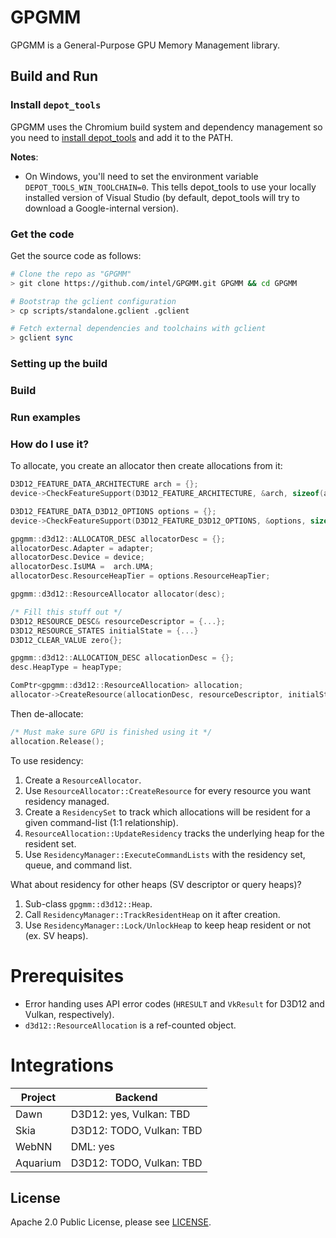 # GPGMM

GPGMM is a General-Purpose GPU Memory Management library.

## Build and Run

### Install `depot_tools`

GPGMM uses the Chromium build system and dependency management so you need to [install depot_tools] and add it to the PATH.

[install depot_tools]: http://commondatastorage.googleapis.com/chrome-infra-docs/flat/depot_tools/docs/html/depot_tools_tutorial.html#_setting_up

**Notes**:
 * On Windows, you'll need to set the environment variable `DEPOT_TOOLS_WIN_TOOLCHAIN=0`. This tells depot_tools to use your locally installed version of Visual Studio (by default, depot_tools will try to download a Google-internal version).

### Get the code

Get the source code as follows:

```sh
# Clone the repo as "GPGMM"
> git clone https://github.com/intel/GPGMM.git GPGMM && cd GPGMM

# Bootstrap the gclient configuration
> cp scripts/standalone.gclient .gclient

# Fetch external dependencies and toolchains with gclient
> gclient sync
```

### Setting up the build

### Build

### Run examples

### How do I use it?

To allocate, you create an allocator then create allocations from it:
```cpp
D3D12_FEATURE_DATA_ARCHITECTURE arch = {};
device->CheckFeatureSupport(D3D12_FEATURE_ARCHITECTURE, &arch, sizeof(arch)

D3D12_FEATURE_DATA_D3D12_OPTIONS options = {};
device->CheckFeatureSupport(D3D12_FEATURE_D3D12_OPTIONS, &options, sizeof(options)));

gpgmm::d3d12::ALLOCATOR_DESC allocatorDesc = {};
allocatorDesc.Adapter = adapter;
allocatorDesc.Device = device;
allocatorDesc.IsUMA =  arch.UMA;
allocatorDesc.ResourceHeapTier = options.ResourceHeapTier;

gpgmm::d3d12::ResourceAllocator allocator(desc);
```

```cpp
/* Fill this stuff out */
D3D12_RESOURCE_DESC& resourceDescriptor = {...};
D3D12_RESOURCE_STATES initialState = {...}
D3D12_CLEAR_VALUE zero{};

gpgmm::d3d12::ALLOCATION_DESC allocationDesc = {};
desc.HeapType = heapType;

ComPtr<gpgmm::d3d12::ResourceAllocation> allocation;
allocator->CreateResource(allocationDesc, resourceDescriptor, initialState, &zero, &allocation);
```

Then de-allocate:
```cpp
/* Must make sure GPU is finished using it */
allocation.Release();
```

To use residency:
1. Create a `ResourceAllocator`.
2. Use `ResourceAllocator::CreateResource` for every resource you want residency managed.
3. Create a `ResidencySet` to track which allocations will be resident for a given command-list (1:1 relationship).
4. `ResourceAllocation::UpdateResidency` tracks the underlying heap for the resident set.
5. Use `ResidencyManager::ExecuteCommandLists` with the residency set, queue, and command list.

What about residency for other heaps (SV descriptor or query heaps)?
1. Sub-class `gpgmm::d3d12::Heap`.
2. Call `ResidencyManager::TrackResidentHeap` on it after creation.
3. Use `ResidencyManager::Lock/UnlockHeap` to keep heap resident or not (ex. SV heaps).

# Prerequisites
* Error handing uses API error codes (`HRESULT` and `VkResult` for D3D12 and Vulkan, respectively).
* `d3d12::ResourceAllocation` is a ref-counted object.

# Integrations

| Project     | Backend                   |
|-------------|---------------------------|
| Dawn        | D3D12: yes, Vulkan: TBD   |
| Skia        | D3D12: TODO, Vulkan: TBD  |
| WebNN       | DML: yes                  |
| Aquarium    | D3D12: TODO, Vulkan: TBD  |

## License

Apache 2.0 Public License, please see [LICENSE](/LICENSE).
